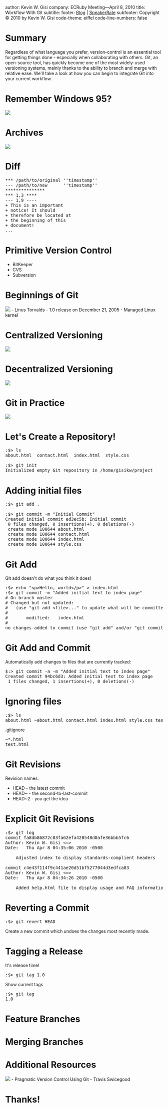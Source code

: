 author: Kevin W. Gisi
company: ECRuby Meeting&mdash;April 8, 2010
title: Workflow With Git
subtitle:
footer: <a href='http://www.kevingisi.com'>Blog</a> | <a href='http://speakerrate.com/talks/2948-workflow-with-git'>SpeakerRate</a>
subfooter: Copyright &copy; 2010 by Kevin W. Gisi
code-theme: eiffel
code-line-numbers: false

# Summary

Regardless of what language you prefer, version-control is an essential tool for getting things done - especially when collaborating with others. Git, an open-source tool, has quickly become one of the most widely-used versioning systems, mainly thanks to the ability to branch and merge with relative ease. We'll take a look at how you can begin to integrate Git into your current workflow.

# Remember Windows 95?
<img src='http://upload.wikimedia.org/wikipedia/commons/3/3b/Windows_9X_BSOD.png'/>

# Archives
<img src='http://upload.wikimedia.org/wikipedia/commons/0/03/Rathaus_Koepenick_-_Safe.jpg'/>

# Diff
<pre>
*** /path/to/original ''timestamp''
--- /path/to/new      ''timestamp''
***************
*** 1,3 ****
--- 1,9 ----
+ This is an important
+ notice! It should
+ therefore be located at
+ the beginning of this
+ document!
...
</pre>

# Primitive Version Control
- BitKeeper
- CVS
- Subversion

# Beginnings of Git
<img src='http://upload.wikimedia.org/wikipedia/commons/6/69/Linus_Torvalds.jpeg'/>
- Linus Torvalds
- 1.0 release on December 21, 2005
- Managed Linux kernel

# Centralized Versioning
<img src='http://media.pragprog.com/titles/tsgit/images/repo-centralized2.png'/>

# Decentralized Versioning
<img src='http://media.pragprog.com/titles/tsgit/images/repo-distributed2.png'/>

# Git in Practice
<img src='http://media.pragprog.com/titles/tsgit/images/repo-shared-simple.png'/>

# Let's Create a Repository!
<pre>
:$&gt; ls
about.html  contact.html  index.html  style.css

:$&gt; git init
Initialized empty Git repository in /home/gisikw/project
</pre>

# Adding initial files
<pre>
:$&gt; git add .

:$&gt; git commit -m "Initial Commit"
Created initial commit ed3ec5b: Initial commit
 0 files changed, 0 insertions(+), 0 deletions(-)
 create mode 100644 about.html
 create mode 100644 contact.html
 create mode 100644 index.html
 create mode 100644 style.css
</pre>

# Git Add
Git add doesn't do what you think it does!
<pre>
:$&gt; echo "&lt;p&gt;Hello, world&lt;/p&gt;" &gt; index.html
:$&gt; git commit -m "Added initial text to index page"
# On branch master
# Changed but not updated:
#   (use "git add &lt;file&gt;..." to update what will be committed)
#
#       modified:   index.html
#
no changes added to commit (use "git add" and/or "git commit -a")
</pre>

# Git Add and Commit
Automatically add changes to files that are currently tracked:
<pre>
$:&gt; git commit -a -m "Added initial text to index page"
Created commit 94bc6d3: Added initial text to index page
 1 files changed, 1 insertions(+), 0 deletions(-)
</pre>

# Ignoring files
<pre>
:$&gt; ls
about.html ~about.html contact.html index.html style.css test.html
</pre>

.gitignore
<pre>
~*.html
test.html
</pre>

# Git Revisions

Revision names:
- HEAD - the latest commit
- HEAD~ - the second-to-last-commit
- HEAD~2 - you get the idea

# Explicit Git Revisions
<pre>
:$&gt; git log
commit fa8db86872c83fa62efa420548d8afe36bbb5fc6
Author: Kevin W. Gisi &lt;=&gt;
Date:   Thu Apr 8 04:35:06 2010 -0500

    Adjusted index to display standards-complient headers

commit c4e43f114f9c441ae20d51bf5277044d3edfca83
Author: Kevin W. Gisi &lt;=&gt;
Date:   Thu Apr 8 04:34:26 2010 -0500

    Added help.html file to display usage and FAQ information
</pre>

# Reverting a Commit
<pre>
:$&gt; git revert HEAD
</pre>
Create a new commit which undoes the changes most recently made.

# Tagging a Release
It's release time!
<pre>
:$&gt; git tag 1.0
</pre>

Show current tags
<pre>
:$&gt; git tag
1.0
</pre>

# Feature Branches

# Merging Branches

# Additional Resources
<img src='http://pragprog.com/images/covers/original/tsgit.jpg'>
- Pragmatic Version Control Using Git
- Travis Swicegood

# Thanks!
